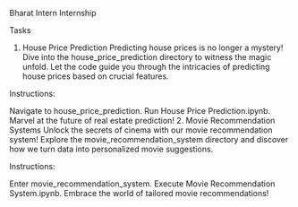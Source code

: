 Bharat Intern Internship

Tasks
1. House Price Prediction
Predicting house prices is no longer a mystery! Dive into the house_price_prediction directory to witness the magic unfold. Let the code guide you through the intricacies of predicting house prices based on crucial features.

Instructions:

Navigate to house_price_prediction.
Run House Price Prediction.ipynb.
Marvel at the future of real estate prediction!
2. Movie Recommendation Systems
Unlock the secrets of cinema with our movie recommendation system! Explore the movie_recommendation_system directory and discover how we turn data into personalized movie suggestions.

Instructions:

Enter movie_recommendation_system.
Execute Movie Recommendation System.ipynb.
Embrace the world of tailored movie recommendations!
